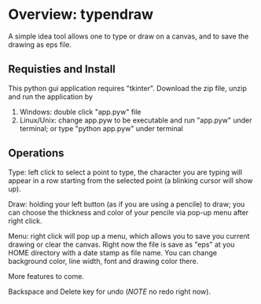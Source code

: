 Overview: typendraw
===================

A simple idea tool allows one to type or draw on a canvas, and to save the drawing as eps file.


Requisties and Install
----------------------
This python gui application requires "tkinter".
Download the zip file, unzip and run the application by
  1. Windows: double click "app.pyw" file
  2. Linux/Unix: change app.pyw to be executable and run "app.pyw" under terminal; or type "python app.pyw" under terminal

Operations
----------

Type: left click to select a point to type, the character you are typing will appear in a row starting from the selected point (a blinking cursor will show up).

Draw: holding your left button (as if you are using a pencile) to draw; you can choose the thickness and color of your pencile via pop-up menu after right click.

Menu: right click will pop up a menu, which allows you to save you current drawing or clear the canvas. Right now the file is save as "eps" at you HOME directory with a date stamp as file name. You can change background color, line width, font and drawing color there.

More features to come.

Backspace and Delete key for undo (*NOTE* no redo right now).

